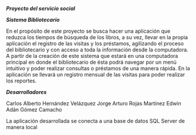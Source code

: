 ***Proyecto del servicio social***

***Sistema Bibliotecario***

En el propósito de este proyecto se busca hacer una aplicación que reduzca los tiempos de búsqueda de los libros, a su vez, llevar en la propia aplicación el registro de las visitas y los préstamos, agilizando el proceso del bibliotecario y con acceso a toda la información desde la computadora.
A partir de la creación de este sistema que estará en una computadora principal en donde el bibliotecario de ésta podrá navegar por un menú intuitivo y poder realizar consultas o préstamos de una manera rápida.
En la aplicación se llevará un registro mensual de las visitas para poder realizar los reportes.


***Desarrolladores***

Carlos Alberto Hernández Velázquez
Jorge Arturo Rojas Martínez
Edwin Adán Gómez Camacho


La aplicación desarrollada se conecta a una base de datos SQL Server de manera local